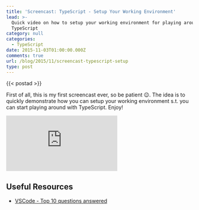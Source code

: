 ```yaml
---
title: 'Screencast: TypeScript - Setup Your Working Environment'
lead: >-
  Quick video on how to setup your working environment for playing around with
  TypeScript
category: null
categories:
  - TypeScript
date: 2015-11-03T01:00:00.000Z
comments: true
url: /blog/2015/11/screencast-typescript-setup
type: post
---
```


{{< postad >}}

First of all, this is my first screencast ever, so be patient :wink:. The idea is to quickly demonstrate how you can setup your working environment s.t. you can start playing around with TypeScript. Enjoy!

<div class="video">
    <iframe src="https://www.youtube.com/embed/2j5PCtOuUT8" frameborder="0" allowfullscreen="allowfullscreen"> </iframe>
</div>

## Useful Resources

- [VSCode - Top 10 questions answered](http://www.microsoft.com/en-gb/developers/articles/week03oct15/visual-studio-code-top-10-questions-answered/)
